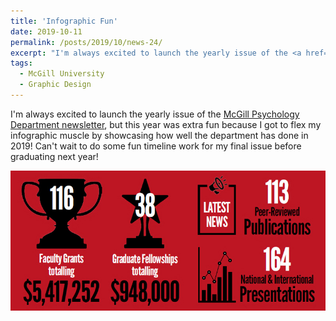 ```yaml
---
title: 'Infographic Fun'
date: 2019-10-11
permalink: /posts/2019/10/news-24/
excerpt: "I'm always excited to launch the yearly issue of the <a href='http://www.mcgill.ca/psychology/newsletter' target='_blank'>McGill Psychology Department newsletter</a>, but this year was extra fun because I got to flex my infographic muscle by showcasing how well the department has done in 2019! Can't wait to do some fun timeline work for my final issue before graduating next year!<br><br><img src='/images/posts/2019_10_newsletter.jpg'><br><br>"
tags:
  - McGill University
  - Graphic Design
---
```


I'm always excited to launch the yearly issue of the [McGill Psychology Department newsletter](http://www.mcgill.ca/psychology/newsletter), but this year was extra fun because I got to flex my infographic muscle by showcasing how well the department has done in 2019! Can't wait to do some fun timeline work for my final issue before graduating next year!

![internal](/images/posts/2019_10_newsletter.jpg)